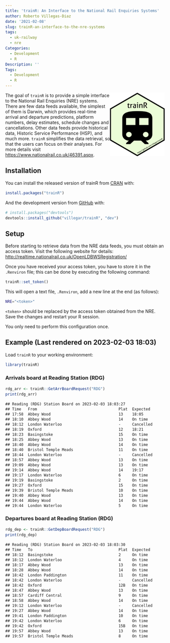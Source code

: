 ```yaml
---
title: 'trainR: An Interface to the National Rail Enquiries Systems'
author: Roberto Villegas-Diaz
date: '2021-02-08'
slug: trainR-an-interface-to-the-nre-systems
tags:
  - uk-railway
  - nre
Categories:
  - Development
  - R
Description: ''
Tags:
  - Development
  - R
---
```


<img src="https://raw.githubusercontent.com/villegar/trainR/main/inst/images/logo.png" alt="logo" align="right" height=200px/>

The goal of `trainR` is to provide a simple interface to the 
National Rail Enquiries (NRE) systems. There are few data feeds 
available, the simplest of them is Darwin, which provides real-time 
arrival and departure predictions, platform numbers, delay estimates, 
schedule changes and cancellations. Other data feeds provide historical 
data, Historic Service Performance (HSP), and much more. `trainR` 
simplifies the data retrieval, so that the users can focus on their 
analyses. For more details visit 
https://www.nationalrail.co.uk/46391.aspx.

## Installation

You can install the released version of trainR from [CRAN](https://CRAN.R-project.org) with:

``` r
install.packages("trainR")
```

And the development version from [GitHub](https://github.com/) with:

``` r
# install.packages("devtools")
devtools::install_github("villegar/trainR", "dev")
```

## Setup
Before starting to retrieve data from the NRE data feeds, you must obtain an access token. 
Visit the following website for details: http://realtime.nationalrail.co.uk/OpenLDBWSRegistration/

Once you have received your access token, you have to store it in the `.Renviron` file; this can be 
done by executing the following command:


```r
trainR::set_token()
```

This will open a text file, `.Renviron`, add a new line at the end (as follows):

```bash
NRE="<token>"
```

`<token>` should be replaced by the access token obtained from the NRE. Save the changes and restart 
your R session.

You only need to perform this configuration once.

## Example (Last rendered on 2023-02-03 18:03)

Load `trainR` to your working environment:

```r
library(trainR)
```

### Arrivals board at Reading Station (RDG)


```r
rdg_arr <- trainR::GetArrBoardRequest("RDG")
print(rdg_arr)
```

```
## Reading (RDG) Station Board on 2023-02-03 18:03:27
## Time   From                                    Plat  Expected
## 17:58  Abbey Wood                              13    18:05
## 18:10  Abbey Wood                              14    On time
## 18:12  London Waterloo                         -     Cancelled
## 18:19  Oxford                                  12    18:21
## 18:23  Basingstoke                             15    On time
## 18:25  Abbey Wood                              13    On time
## 18:40  Abbey Wood                              14    On time
## 18:40  Bristol Temple Meads                    11    On time
## 18:44  London Waterloo                         -     Cancelled
## 18:57  Abbey Wood                              13    On time
## 19:09  Abbey Wood                              13    On time
## 19:14  Abbey Wood                              14    19:17
## 19:17  London Waterloo                         6     On time
## 19:19  Basingstoke                             2     On time
## 19:27  Oxford                                  15    On time
## 19:39  Bristol Temple Meads                    10    On time
## 19:40  Abbey Wood                              13    On time
## 19:44  Abbey Wood                              14    On time
## 19:44  London Waterloo                         5     On time
```

### Departures board at Reading Station (RDG)


```r
rdg_dep <- trainR::GetDepBoardRequest("RDG")
print(rdg_dep)
```

```
## Reading (RDG) Station Board on 2023-02-03 18:03:30
## Time   To                                      Plat  Expected
## 18:12  Basingstoke                             2     On time
## 18:12  London Waterloo                         4     On time
## 18:17  Abbey Wood                              13    On time
## 18:28  Abbey Wood                              14    On time
## 18:42  London Paddington                       11    On time
## 18:42  London Waterloo                         -     Cancelled
## 18:42  Oxford                                  12B   On time
## 18:47  Abbey Wood                              13    On time
## 18:57  Cardiff Central                         9     On time
## 18:58  Abbey Wood                              14    On time
## 19:12  London Waterloo                         -     Cancelled
## 19:27  Abbey Wood                              14    On time
## 19:41  London Paddington                       10    On time
## 19:42  London Waterloo                         6     On time
## 19:42  Oxford                                  15B   On time
## 19:57  Abbey Wood                              13    On time
## 19:57  Bristol Temple Meads                    8     On time
```
